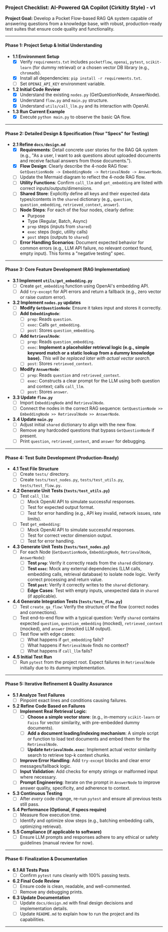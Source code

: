 ### Project Checklist: AI-Powered QA Copilot (Cirkitly Style) - v1

**Project Goal:** Develop a Pocket Flow-based RAG QA system capable of answering questions from a knowledge base, with robust, production-ready test suites that ensure code quality and functionality.

---

#### Phase 1: Project Setup & Initial Understanding

* **1.1 Environment Setup**
    * [x] Verify `requirements.txt` includes `pocketflow`, `openai`, `pytest`, `scikit-learn` (for dummy retrieval) or a chosen vector DB library (e.g., `chromadb`).
    * [x] Install all dependencies: `pip install -r requirements.txt`.
    * [ ] Set `OPENAI_API_KEY` environment variable.
* **1.2 Initial Code Review**
    * [x] Understand the existing `nodes.py` (GetQuestionNode, AnswerNode).
    * [x] Understand `flow.py` and `main.py` structure.
    * [x] Understand `utils/call_llm.py` and its interaction with OpenAI.
* **1.3 Run Current Example**
    * [x] Execute `python main.py` to observe the basic QA flow.

---

#### Phase 2: Detailed Design & Specification (Your "Specs" for Testing)

* **2.1 Refine `docs/design.md`**
    * [x] **Requirements**: Detail concrete user stories for the RAG QA system (e.g., "As a user, I want to ask questions about uploaded documents and receive factual answers from those documents.").
    * [x] **Flow Design**: Clearly describe the 4-node RAG flow: `GetQuestionNode -> EmbeddingNode -> RetrievalNode -> AnswerNode`.
    * [ ] Update the Mermaid diagram to reflect the 4-node RAG flow.
    * [ ] **Utility Functions**: Confirm `call_llm` and `get_embedding` are listed with correct inputs/outputs/dimensions.
    * [ ] **Shared Store**: Explicitly define all keys and their expected data types/contents in the `shared` dictionary (e.g., `question`, `question_embedding`, `retrieved_context`, `answer`).
    * [ ] **Node Steps**: For each of the four nodes, clearly define:
        * Purpose
        * Type (Regular, Batch, Async)
        * `prep` steps (inputs from `shared`)
        * `exec` steps (logic, utility calls)
        * `post` steps (outputs to `shared`)
    * [ ] **Error Handling Scenarios**: Document expected behavior for common errors (e.g., LLM API failure, no relevant context found, empty input). This forms a "negative testing" spec.

---

#### Phase 3: Core Feature Development (RAG Implementation)

* **3.1 Implement `utils/get_embedding.py`**
    * [ ] Create `get_embedding` function using OpenAI's embedding API.
    * [ ] Add `try-except` for API errors and return a fallback (e.g., zero vector or raise custom error).
* **3.2 Implement `nodes.py` updates**
    * [ ] **Modify `GetQuestionNode`**: Ensure it takes input and stores it correctly.
    * [ ] **Add `EmbeddingNode`**:
        * [ ] `prep`: Reads `question`.
        * [ ] `exec`: Calls `get_embedding`.
        * [ ] `post`: Stores `question_embedding`.
    * [ ] **Add `RetrievalNode`**:
        * [ ] `prep`: Reads `question_embedding`.
        * [ ] `exec`: **Implement a placeholder retrieval logic (e.g., simple keyword match or a static lookup from a dummy knowledge base).** *This will be replaced later with actual vector search.*
        * [ ] `post`: Stores `retrieved_context`.
    * [ ] **Modify `AnswerNode`**:
        * [ ] `prep`: Reads `question` and `retrieved_context`.
        * [ ] `exec`: Constructs a clear prompt for the LLM using both question and context; calls `call_llm`.
        * [ ] `post`: Stores `answer`.
* **3.3 Update `flow.py`**
    * [ ] Import `EmbeddingNode` and `RetrievalNode`.
    * [ ] Connect the nodes in the correct RAG sequence: `GetQuestionNode >> EmbeddingNode >> RetrievalNode >> AnswerNode`.
* **3.4 Update `main.py`**
    * [ ] Adjust initial `shared` dictionary to align with the new flow.
    * [ ] Remove any hardcoded questions that bypass `GetQuestionNode` if present.
    * [ ] Print `question`, `retrieved_context`, and `answer` for debugging.

---

#### Phase 4: Test Suite Development (Production-Ready)

* **4.1 Test File Structure**
    * [ ] Create `tests/` directory.
    * [ ] Create `tests/test_nodes.py`, `tests/test_utils.py`, `tests/test_flow.py`.
* **4.2 Generate Unit Tests (`tests/test_utils.py`)**
    * [ ] Test `call_llm`:
        * [ ] Mock OpenAI API to simulate successful responses.
        * [ ] Test for expected output format.
        * [ ] Test for error handling (e.g., API key invalid, network issues, rate limits).
    * [ ] Test `get_embedding`:
        * [ ] Mock OpenAI API to simulate successful responses.
        * [ ] Test for correct vector dimension output.
        * [ ] Test for error handling.
* **4.3 Generate Unit Tests (`tests/test_nodes.py`)**
    * [ ] For each Node (`GetQuestionNode`, `EmbeddingNode`, `RetrievalNode`, `AnswerNode`):
        * [ ] **Test `prep`**: Verify it correctly reads from the `shared` dictionary.
        * [ ] **Test `exec`**: Mock any external dependencies (LLM calls, embedding calls, retrieval database) to isolate node logic. Verify correct processing and return value.
        * [ ] **Test `post`**: Verify it correctly writes to the `shared` dictionary.
        * [ ] **Edge Cases**: Test with empty inputs, unexpected data in `shared` (if applicable).
* **4.4 Generate Integration Tests (`tests/test_flow.py`)**
    * [ ] Test `create_qa_flow`: Verify the structure of the flow (correct nodes and connections).
    * [ ] Test end-to-end flow with a typical question: Verify `shared` contains expected `question`, `question_embedding` (mocked), `retrieved_context` (mocked), and `answer` (mocked LLM output).
    * [ ] Test flow with edge cases:
        * [ ] What happens if `get_embedding` fails?
        * [ ] What happens if `RetrievalNode` finds no context?
        * [ ] What happens if `call_llm` fails?
* **4.5 Initial Test Run**
    * [ ] Run `pytest` from the project root. Expect failures in `RetrievalNode` initially due to its dummy implementation.

---

#### Phase 5: Iterative Refinement & Quality Assurance

* **5.1 Analyze Test Failures**
    * [ ] Pinpoint exact lines and conditions causing failures.
* **5.2 Refine Code Based on Failures**
    * [ ] **Implement Real Retrieval Logic**:
        * [ ] **Choose a simple vector store**: (e.g., in-memory `scikit-learn` or `Faiss` for vector similarity, with pre-embedded dummy documents).
        * [ ] **Add a document loading/indexing mechanism**: A simple script or function to load text documents and embed them for the `RetrievalNode`.
        * [ ] **Update `RetrievalNode.exec`**: Implement actual vector similarity search to retrieve top-k context chunks.
    * [ ] **Improve Error Handling**: Add `try-except` blocks and clear error messages/fallback logic.
    * [ ] **Input Validation**: Add checks for empty strings or malformed input where necessary.
    * [ ] **Prompt Engineering**: Iterate on the prompt in `AnswerNode` to improve answer quality, specificity, and adherence to context.
* **5.3 Continuous Testing**
    * [ ] After *every* code change, re-run `pytest` and ensure all previous tests still pass.
* **5.4 Performance (Optional, if specs require)**
    * [ ] Measure flow execution time.
    * [ ] Identify and optimize slow steps (e.g., batching embedding calls, optimizing retrieval).
* **5.5 Compliance (if applicable to software)**
    * [ ] Ensure LLM prompts and responses adhere to any ethical or safety guidelines (manual review for now).

---

#### Phase 6: Finalization & Documentation

* **6.1 All Tests Pass**
    * [ ] Confirm `pytest` runs cleanly with 100% passing tests.
* **6.2 Final Code Review**
    * [ ] Ensure code is clean, readable, and well-commented.
    * [ ] Remove any debugging prints.
* **6.3 Update Documentation**
    * [ ] Update `docs/design.md` with final design decisions and implementation details.
    * [ ] Update `README.md` to explain how to run the project and its capabilities.

---

